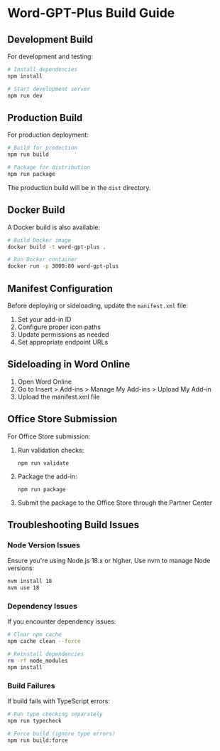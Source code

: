 # Word-GPT-Plus Build Guide

## Development Build

For development and testing:

```bash
# Install dependencies
npm install

# Start development server
npm run dev
```

## Production Build

For production deployment:

```bash
# Build for production
npm run build

# Package for distribution
npm run package
```

The production build will be in the `dist` directory.

## Docker Build

A Docker build is also available:

```bash
# Build Docker image
docker build -t word-gpt-plus .

# Run Docker container
docker run -p 3000:80 word-gpt-plus
```

## Manifest Configuration

Before deploying or sideloading, update the `manifest.xml` file:

1. Set your add-in ID
2. Configure proper icon paths
3. Update permissions as needed
4. Set appropriate endpoint URLs

## Sideloading in Word Online

1. Open Word Online
2. Go to Insert > Add-ins > Manage My Add-ins > Upload My Add-in
3. Upload the manifest.xml file

## Office Store Submission

For Office Store submission:

1. Run validation checks:
   ```
   npm run validate
   ```

2. Package the add-in:
   ```
   npm run package
   ```

3. Submit the package to the Office Store through the Partner Center

## Troubleshooting Build Issues

### Node Version Issues
Ensure you're using Node.js 18.x or higher. Use nvm to manage Node versions:

```bash
nvm install 18
nvm use 18
```

### Dependency Issues
If you encounter dependency issues:

```bash
# Clear npm cache
npm cache clean --force

# Reinstall dependencies
rm -rf node_modules
npm install
```

### Build Failures
If build fails with TypeScript errors:

```bash
# Run type checking separately
npm run typecheck

# Force build (ignore type errors)
npm run build:force
```

